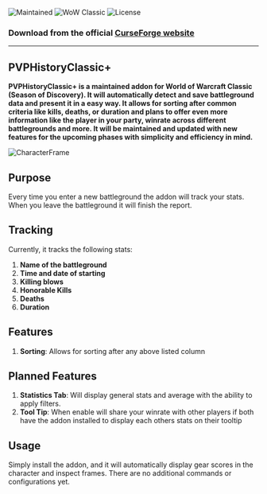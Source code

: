 ![Maintained](https://img.shields.io/badge/Maintained%3F-yes-green.svg)
![WoW Classic](https://img.shields.io/badge/WoW%20Classic-v1.15.0-9cf.svg)
![License](https://img.shields.io/badge/license-MIT-green.svg)

### Download from the official [CurseForge website](https://www.curseforge.com/wow/addons/gearscoreclassic)

--- 
PVPHistoryClassic+
------------------

**PVPHistoryClassic+ is a maintained addon for World of Warcraft Classic (Season of Discovery). It will automatically detect and save battleground
data and present it in a easy way. It allows for sorting after common criteria like kills, deaths, or duration and plans to offer even more
information like the player in your party, winrate across different battlegrounds and more.
It will be maintained and updated with new features for the upcoming phases with simplicity and efficiency in mind.**

![CharacterFrame](pictures/)

## Purpose

Every time you enter a new battleground the addon will track your stats. When you leave the battleground it will finish the report.

## Tracking

Currently, it tracks the following stats:

1. **Name of the battleground**
2. **Time and date of starting**
3. **Killing blows**
4. **Honorable Kills**
5. **Deaths**
6. **Duration**

## Features

1. **Sorting**: Allows for sorting after any above listed column

## Planned Features

1. **Statistics Tab**: Will display general stats and average with the ability to apply filters.
2. **Tool Tip**: When enable will share your winrate with other players if both have the addon installed to display each others stats on their tooltip

## Usage

Simply install the addon, and it will automatically display gear scores in the character and inspect frames. There are no additional commands or
configurations yet.
